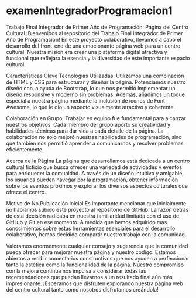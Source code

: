 # examenIntegradorProgramacion1


Trabajo Final Integrador de Primer Año de Programación: Página del Centro Cultural
¡Bienvenidos al repositorio del Trabajo Final Integrador de Primer Año de Programación! En este proyecto colaborativo, llevamos a cabo el desarrollo del front-end de una emocionante página web para un centro cultural. Nuestra misión era crear una plataforma digital atractiva y funcional que reflejara la esencia y la diversidad de este importante espacio cultural.

Características Clave
Tecnologías Utilizadas: Utilizamos una combinación de HTML y CSS para estructurar y diseñar la página. Potenciamos nuestro diseño con la ayuda de Bootstrap, lo que nos permitió implementar un diseño responsive y moderno sin problemas. Además, añadimos un toque especial a nuestra página mediante la inclusión de íconos de Font Awesome, lo que le dio un aspecto visualmente atractivo y coherente.

Colaboración en Grupo: Trabajar en equipo fue fundamental para alcanzar nuestros objetivos. Cada miembro del grupo aportó su creatividad y habilidades técnicas para dar vida a cada detalle de la página. La colaboración no solo mejoró nuestras habilidades de programación, sino que también nos permitió aprender a comunicarnos y resolver problemas eficientemente.

Acerca de la Página
La página que desarrollamos está dedicada a un centro cultural ficticio que busca ofrecer una variedad de actividades y eventos para enriquecer la comunidad. A través de un diseño intuitivo y amigable, los usuarios pueden navegar por la programación, obtener información sobre los eventos próximos y explorar los diversos aspectos culturales que ofrece el centro.

Motivo de No Publicación Inicial
Es importante mencionar que inicialmente no habíamos subido este proyecto al repositorio de GitHub. La razón detrás de esta decisión radicaba en nuestra familiaridad limitada con el uso de GitHub y Git en ese momento. A medida que hemos adquirido más conocimientos sobre estas herramientas esenciales para el desarrollo colaborativo, hemos decidido compartir nuestro trabajo con la comunidad.

Valoramos enormemente cualquier consejo y sugerencia que la comunidad pueda ofrecer para mejorar nuestra página y nuestro código. Estamos abiertos a recibir comentarios constructivos que nos ayuden a perfeccionar tanto la estética como la funcionalidad de la página. Nuestro compromiso con la mejora continua nos impulsa a considerar todas las recomendaciones que puedan llevarnos a un resultado final aún más impresionante.
¡Esperamos que disfruten explorando nuestra página web del centro cultural tanto como nosotros disfrutamos creándola!
